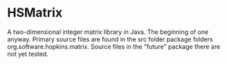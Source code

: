 # HSMatrix
A two-dimensional integer matrix library in Java. The beginning of one anyway. 
Primary source files are found in the src folder package folders org.software.hopkins.matrix. 
Source files in the "future" package there are not yet tested. 

